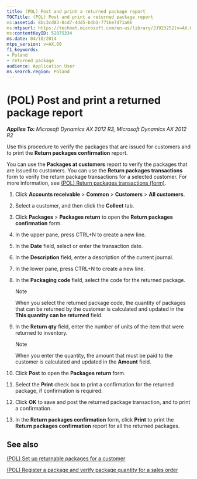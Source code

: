 ```yaml
---
title: (POL) Post and print a returned package report
TOCTitle: (POL) Post and print a returned package report
ms:assetid: 8bc3cd83-8cd7-4dd5-b4b1-7716e7d71a06
ms:mtpsurl: https://technet.microsoft.com/en-us/library/JJ923252(v=AX.60)
ms:contentKeyID: 52075334
ms.date: 04/18/2014
mtps_version: v=AX.60
f1_keywords:
- Poland
- returned package
audience: Application User
ms.search.region: Poland
---
```


# (POL) Post and print a returned package report 


_**Applies To:** Microsoft Dynamics AX 2012 R3, Microsoft Dynamics AX 2012 R2_

Use this procedure to verify the packages that are issued for customers and to print the **Return packages confirmation** report.

You can use the **Packages at customers** report to verify the packages that are issued to customers. You can use the **Return packages transactions** form to verify the return package transactions for a selected customer. For more information, see [(POL) Return packages transactions (form)](https://technet.microsoft.com/en-us/library/jj923259\(v=ax.60\)).

1.  Click **Accounts receivable** \> **Common** \> **Customers** \> **All customers**.

2.  Select a customer, and then click the **Collect** tab.

3.  Click **Packages** \> **Packages return** to open the **Return packages confirmation** form.

4.  In the upper pane, press CTRL+N to create a new line.

5.  In the **Date** field, select or enter the transaction date.

6.  In the **Description** field, enter a description of the current journal.

7.  In the lower pane, press CTRL+N to create a new line.

8.  In the **Packaging code** field, select the code for the returned package.
    

    > [!NOTE]
    > <P>When you select the returned package code, the quantity of packages that can be returned by the customer is calculated and updated in the <STRONG>This quantity can be returned</STRONG> field.</P>



9.  In the **Return qty** field, enter the number of units of the item that were returned to inventory.
    

    > [!NOTE]
    > <P>When you enter the quantity, the amount that must be paid to the customer is calculated and updated in the <STRONG>Amount</STRONG> field.</P>



10. Click **Post** to open the **Packages return** form.

11. Select the **Print** check box to print a confirmation for the returned package, if confirmation is required.

12. Click **OK** to save and post the returned package transaction, and to print a confirmation.

13. In the **Return packages confirmation** form, click **Print** to print the **Return packages confirmation** report for all the returned packages.

## See also

[(POL) Set up returnable packages for a customer](pol-set-up-returnable-packages-for-a-customer.md)

[(POL) Register a package and verify package quantity for a sales order](pol-register-a-package-and-verify-package-quantity-for-a-sales-order.md)

  



